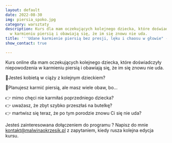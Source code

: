 ```yaml
---
layout: default
date: 2022-08-30
img: piersia_spoko.jpg
category: warsztaty
description: Kurs dla mam oczekujących kolejnego dziecka, które doświadczyły niepowodzenia
  w karmieniu piersią i obawiają się, że im się znowu nie uda.
title: '''Udane karmienie piersią bez presji, lęku i chaosu w głowie" - kurs online'
show_contact: true

---
```

Kurs online  dla mam oczekujących kolejnego dziecka, które doświadczyły niepowodzenia w karmieniu piersią i obawiają się, że im się znowu nie uda.

🤰Jesteś kobietą w ciąży z kolejnym dzieckiem?

🤱Planujesz karmić piersią, ale masz wiele obaw, bo...

👉 mimo chęci nie karmiłaś poprzedniego dziecka?<br>
👉 uważasz, że zbyt szybko przeszłaś na butelkę?<br>
👉 martwisz się teraz, że po tym porodzie znowu Ci się nie uda?

Jesteś zainteresowana dołączeniem do programu ? Napisz do mnie kontakt@malwinaokrzesik.pl z zapytaniem, kiedy rusza kolejna edycja kursu.